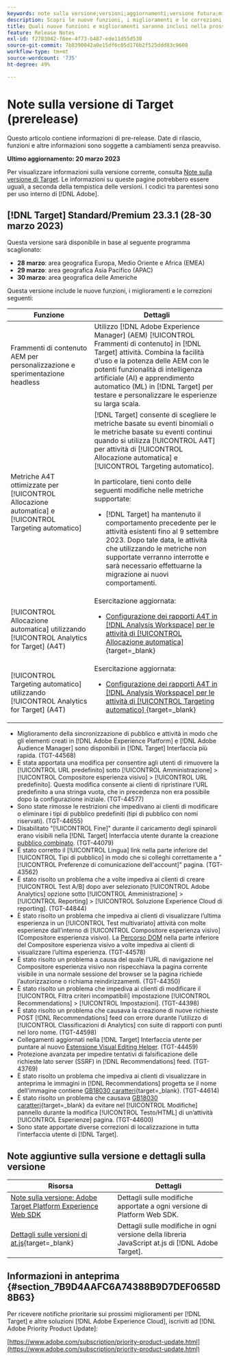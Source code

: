 ```yaml
---
keywords: note sulla versione;versioni;aggiornamenti;versione futura;miglioramenti;nuove funzioni;correzioni;aggiornamenti;prerelease
description: Scopri le nuove funzioni, i miglioramenti e le correzioni, compresi SDK, API e librerie JavaScript, inclusi nella prossima versione di Adobe Target.
title: Quali nuove funzioni e miglioramenti saranno inclusi nella prossima versione [!DNL Target] ?
feature: Release Notes
exl-id: f2783042-f6ee-4f73-b487-ede11d55d530
source-git-commit: 7b8390042a0e15df6c05d176b2f525ddd83c9608
workflow-type: tm+mt
source-wordcount: '735'
ht-degree: 49%

---
```


# Note sulla versione di Target (prerelease)

Questo articolo contiene informazioni di pre-release. Date di rilascio, funzioni e altre informazioni sono soggette a cambiamenti senza preavviso.

**Ultimo aggiornamento: 20 marzo 2023**

Per visualizzare informazioni sulla versione corrente, consulta [Note sulla versione di Target](release-notes.md). Le informazioni su queste pagine potrebbero essere uguali, a seconda della tempistica delle versioni. I codici tra parentesi sono per uso interno di [!DNL Adobe].

## [!DNL Target] Standard/Premium 23.3.1 (28-30 marzo 2023)

Questa versione sarà disponibile in base al seguente programma scaglionato:

* **28 marzo**: area geografica Europa, Medio Oriente e Africa (EMEA)
* **29 marzo**: area geografica Asia Pacifico (APAC)
* **30 marzo**: area geografica delle Americhe

Questa versione include le nuove funzioni, i miglioramenti e le correzioni seguenti:

| Funzione | Dettagli |
|--- |--- |
| Frammenti di contenuto AEM per personalizzazione e sperimentazione headless | Utilizzo [!DNL Adobe Experience Manager] (AEM) [!UICONTROL Frammenti di contenuto] in [!DNL Target] attività. Combina la facilità d&#39;uso e la potenza delle AEM con le potenti funzionalità di intelligenza artificiale (AI) e apprendimento automatico (ML) in [!DNL Target] per testare e personalizzare le esperienze su larga scala. |
| Metriche A4T ottimizzate per [!UICONTROL Allocazione automatica] e [!UICONTROL Targeting automatico] | [!DNL Target] consente di scegliere le metriche basate su eventi binomiali o le metriche basate su eventi continui quando si utilizza [!UICONTROL A4T] per attività di [!UICONTROL Allocazione automatica] e [!UICONTROL Targeting automatico].<P>In particolare, tieni conto delle seguenti modifiche nelle metriche supportate:<ul><li>[!DNL Target] ha mantenuto il comportamento precedente per le attività esistenti fino al 9 settembre 2023. Dopo tale data, le attività che utilizzando le metriche non supportate verranno interrotte e sarà necessario effettuarne la migrazione ai nuovi comportamenti.</li></ul> |
| [!UICONTROL Allocazione automatica] utilizzando [!UICONTROL Analytics for Target] (A4T) | Esercitazione aggiornata:<ul><li>[Configurazione dei rapporti A4T in  [!DNL Analysis Workspace]  per le attività di [!UICONTROL Allocazione automatica] ](https://experienceleague.adobe.com/docs/target-learn/tutorials/integrations/set-up-a4t-reports-in-analysis-workspace-for-auto-allocate-activities.html?lang=it){target=_blank}</li></ul> |
| [!UICONTROL Targeting automatico] utilizzando [!UICONTROL Analytics for Target] (A4T) | Esercitazione aggiornata:<ul><li>[Configurazione dei rapporti A4T in  [!DNL Analysis Workspace]  per le attività di [!UICONTROL Targeting automatico] ](https://experienceleague.adobe.com/docs/target-learn/tutorials/integrations/set-up-a4t-reports-in-analysis-workspace-for-auto-target-activities.html?lang=it){target=_blank}</li></ul> |

* Miglioramento della sincronizzazione di pubblico e attività in modo che gli elementi creati in [!DNL Adobe Experience Platform] e [!DNL Adobe Audience Manager] sono disponibili in [!DNL Target] Interfaccia più rapida. (TGT-44568)
* È stata apportata una modifica per consentire agli utenti di rimuovere la [!UICONTROL URL predefinito] sotto [!UICONTROL Amministrazione] > [!UICONTROL Compositore esperienza visivo] > [!UICONTROL URL predefinito]. Questa modifica consente ai clienti di ripristinare l’URL predefinito a una stringa vuota, che in precedenza non era possibile dopo la configurazione iniziale. (TGT-44577)
* Sono state rimosse le restrizioni che impedivano ai clienti di modificare o eliminare i tipi di pubblico predefiniti (tipi di pubblico con nomi riservati). (TGT-44655)
* Disabilitato &quot;[!UICONTROL Fine]&quot; durante il caricamento degli spinaroli erano visibili nella [!DNL Target] Interfaccia utente durante la creazione [pubblico combinato](/help/main/c-target/combining-multiple-audiences.md). (TGT-44079)
* È stato corretto il [!UICONTROL Lingua] link nella parte inferiore del [!UICONTROL Tipi di pubblico] in modo che si colleghi correttamente a &quot;[!UICONTROL Preferenze di comunicazione dell&#39;account]&quot; pagina. (TGT-43562)
* È stato risolto un problema che a volte impediva ai clienti di creare [!UICONTROL Test A/B] dopo aver selezionato [!UICONTROL Adobe Analytics] opzione sotto [!UICONTROL Amministrazione] > [!UICONTROL Reporting] > [!UICONTROL Soluzione Experience Cloud di reporting]. (TGT-44844)
* È stato risolto un problema che impediva ai clienti di visualizzare l’ultima esperienza in un [!UICONTROL Test multivariato] attività con molte esperienze dall’interno di [!UICONTROL Compositore esperienza visivo] (Compositore esperienza visivo). La [Percorso DOM](/help/main/c-experiences/c-visual-experience-composer/viztarget-options.md#dom-path) nella parte inferiore del Compositore esperienza visivo a volte impediva ai clienti di visualizzare l’ultima esperienza. (TGT-44578)
* È stato risolto un problema a causa del quale l’URL di navigazione nel Compositore esperienza visivo non rispecchiava la pagina corrente visibile in una normale sessione del browser se la pagina richiede l’autorizzazione o richiama reindirizzamenti. (TGT-44350)
* È stato risolto un problema che impediva ai clienti di modificare il [!UICONTROL Filtra criteri incompatibili] impostazione [!UICONTROL Recommendations] > [!UICONTROL Impostazioni]. (TGT-44398)
* È stato risolto un problema che causava la creazione di nuove richieste POST [!DNL Recommendations] feed con errore durante l’utilizzo di [!UICONTROL Classificazioni di Analytics] con suite di rapporti con punti nel loro nome. (TGT-44598)
* Collegamenti aggiornati nella [!DNL Target] Interfaccia utente per puntare al nuovo [Estensione Visual Editing Helper](/help/main/c-experiences/c-visual-experience-composer/r-troubleshoot-composer/visual-editing-helper-extension.md). (TGT-44459)
* Protezione avanzata per impedire tentativi di falsificazione delle richieste lato server (SSRF) in [!DNL Recommendations] feed. (TGT-43769)
* È stato risolto un problema che impediva ai clienti di visualizzare in anteprima le immagini in [!DNL Recommendations] progetta se il nome dell&#39;immagine contiene [GB18030 caratteri](https://en.wikipedia.org/wiki/GB_18030){target=_blank}. (TGT-44614)
* È stato risolto un problema che causava [GB18030 caratteri](https://en.wikipedia.org/wiki/GB_18030){target=_blank} da evitare nel [!UICONTROL Modifiche] pannello durante la modifica [!UICONTROL Testo/HTML] di un’attività [!UICONTROL Esperienze] pagina. (TGT-44600)
* Sono state apportate diverse correzioni di localizzazione in tutta l’interfaccia utente di [!DNL Target].


## Note aggiuntive sulla versione e dettagli sulla versione

| Risorsa | Dettagli |
|--- |--- |
| [Note sulla versione: Adobe Target Platform Experience Web SDK](https://experienceleague.adobe.com/docs/experience-platform/edge/release-notes.html?lang=it) | Dettagli sulle modifiche apportate a ogni versione di Platform Web SDK. |
| [Dettagli sulle versioni di at.js](https://developer.adobe.com/target/implement/client-side/atjs/target-atjs-versions/){target=_blank} | Dettagli sulle modifiche in ogni versione della libreria JavaScript at.js di [!DNL Adobe Target]. |


## Informazioni in anteprima {#section_7B9D4AAFC6A74388B9D7DEF0658D8B63}

Per ricevere notifiche prioritarie sui prossimi miglioramenti per [!DNL Target] e altre soluzioni [!DNL Adobe Experience Cloud], iscriviti ad [!DNL Adobe Priority Product Update]:

[https://www.adobe.com/subscription/priority-product-update.html](https://www.adobe.com/subscription/priority-product-update.html)
